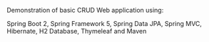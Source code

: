 Demonstration of basic CRUD Web application using: 

Spring Boot 2,
Spring Framework 5,
Spring Data JPA,
Spring MVC,
Hibernate,
H2 Database,
Thymeleaf and
Maven
